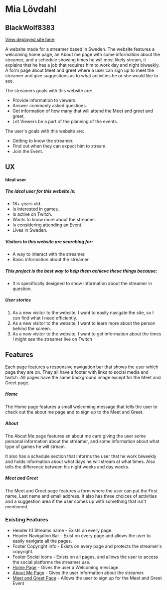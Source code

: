 # Mia Lövdahl
## BlackWolf8383
[View deployed site here](https://viciouswoman.github.io/BlackWolf8383/)

A website made for a streamer based in Sweden.
The website features a welcoming home page, an About me page with some information about the streamer, and a schedule showing times he will most likely stream, it explains that he has a job that requires him to work day and night biweekly.
A form page about Meet and greet where a user can sign up to meet the streamer and give suggestions as to what activities he or she would like to see.

The streamers goals with this website are:
* Provide information to viewers.
* Answer commonly asked questions.
* Get information of how many that will attend the Meet and greet and greet.
* Let Viewers be a part of the planning of the events.

The user's goals with this website are:
* Getting to know the streamer.
* Find out when they can expect him to stream.
* Join the Event.

## UX

#### Ideal user

##### The ideal user for this website is:
* 18+ years old.
* Is interested in games.
* Is active on Twitch.
* Wants to know more about the streamer.
* Is considering attending an Event.
* Lives in Sweden.

##### Visitors to this website are searching for:
* A way to interact with the streamer.
* Basic information about the streamer.

##### This project is the best way to help them achieve these things because:
* It is specifically designed to show information about the streamer in question.

##### User stories
1. As a new visitor to the website, I want to easily navigate the site, so I can find what I need efficiently.
2. As a new visitor to the website, I want to learn more about the person behind the screen.
3. As a new visitor to the website, I want to get information about the times I might see the streamer live on Twitch

## Features

Each page features a responsive navigation bar that shows the user which page they are on.
They all have a footer with links to social media and twitch.
All pages have the same background image except for the Meet and Greet page.

##### Home

The Home page features a small welcoming message that tells the user to check out the about me page and to sign up to the Meet and Greet.

##### About

The About Me page features an about me card giving the user some personal information about the streamer, and some information about what type of games he will stream.

It also has a schedule section that informs the user that he work biweekly and holds information about what days he will stream at what times. Also tells the difference between his night weeks and day weeks.

##### Meet and Greet

The Meet and Greet page features a form where the user can put the First name, Last name and email address. 
It also has three choices of activities and a suggestion area if the user comes up with something that isn't mentioned. 

### Existing Features

- Header h1 Streams name - Exists on every page.
- Header Navigation Bar - Exist on every page and allows the user to easily navigate all the pages. 
- Footer Copyright Info - Exists on every page and protects the streamer's copyright.
- Footer Social Icons - Exists on all pages, and allows the user to access the social platforms the streamer use.
- [Home Page](index.html) - Gives the user a Welcoming message. 
- [About Me Page](about.html) - Gives the user information about the streamer.
- [Meet and Greet Page](form.html) - Allows the user to sign up for the Meet and Greet Event